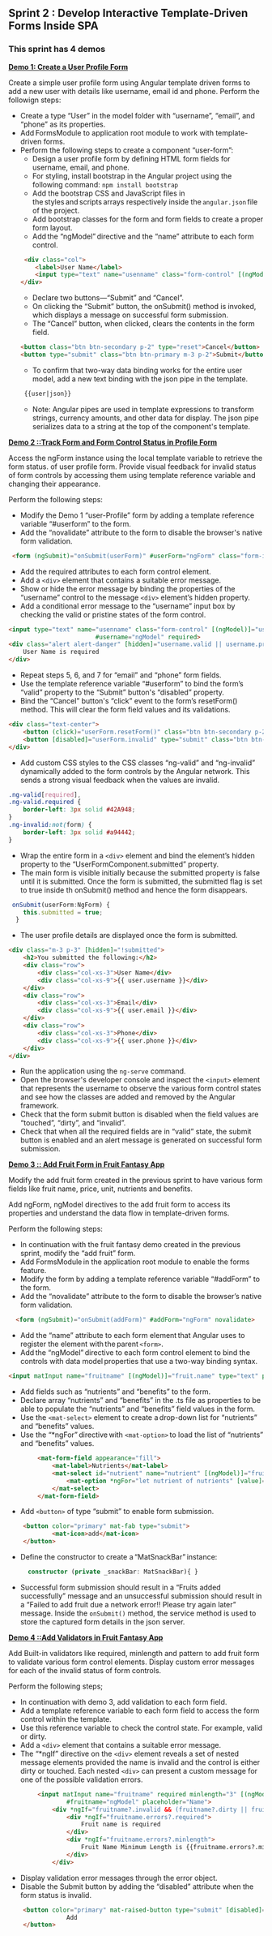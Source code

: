 ## Sprint 2 : Develop Interactive Template-Driven Forms Inside SPA

### This sprint has 4 demos

[**Demo 1: Create a User Profile Form**](demo-1-user-form)

Create a simple user profile form using Angular template driven forms to add a new user with details like username, email id and phone. 
Perform the followign steps:
- Create a type “User” in the model folder with “username”, “email”, and “phone” as its properties. 
- Add FormsModule to application root module​ to work with template-driven forms. 
- Perform the following steps to create a component “user-form”: 
    - Design a user profile form by defining HTML form fields for username, email, and phone. 
    - For styling, install bootstrap in the Angular project using the following command: 
    `npm install bootstrap` 
    - Add the bootstrap CSS and JavaScript files in the styles and scripts arrays respectively inside the `angular.json` file of the project. 
    - Add bootstrap classes for the form and form fields to create a proper form layout.
    - Add the “ngModel” directive and the “name” attribute to each form control. 
    ```html
     <div class="col">
        <label>User Name</label>
        <input type="text" name="usenname" class="form-control" [(ngModel)]="user.username" >
    </div> 
    ```
    - Declare two buttons—“Submit” and “Cancel”.  
    - On clicking the “Submit” button, the onSubmit() method is invoked, which displays a message on successful form submission. 
    - The “Cancel” button, when clicked, clears the contents in the form field. 
    ```html
    <button class="btn btn-secondary p-2" type="reset">Cancel</button>
    <button type="submit" class="btn btn-primary m-3 p-2">Submit</button>
    ```
    - To confirm that two-way data binding works for the entire user model, add a new text binding with the json pipe in the template. 
    ```html
     {{user|json}}
     ```
    - Note: Angular pipes are used in template expressions to transform strings, currency amounts, and other data for display. The json pipe serializes data to a string at the top of the component's template.  
     

[**Demo 2 ::Track Form and Form Control Status in Profile Form**](demo-2-track-user-form-status)

Access the ngForm instance using the local template variable to retrieve the form status. of user profile form. ​Provide visual feedback for invalid status of form controls by accessing them using template reference variable and changing their appearance.

Perform the following steps:  
- Modify the Demo 1 “user-Profile” form by adding a template reference variable “#userform” to the form.  
- Add the “novalidate” attribute to the form to disable the browser's native form validation. 
```html
 <form (ngSubmit)="onSubmit(userForm)" #userForm="ngForm" class="form-inline" novalidate>
```
- Add the required attributes to each form control element. 
- Add a `<div>` element that contains a suitable error message. 
- Show or hide the error message by binding the properties of the “username” control to the message `<div>` element’s hidden property. 
- Add a conditional error message to the “username” input box by checking the valid or pristine states of the form control. 
```html
<input type="text" name="usenname" class="form-control" [(ngModel)]="user.username"
                        #username="ngModel" required>
<div class="alert alert-danger" [hidden]="username.valid || username.pristine">
    User Name is required
</div>
```
- Repeat steps 5, 6, and 7 for “email” and “phone” form fields. 
- Use the template reference variable “#userform” to bind the form’s “valid” property to the “Submit” button's “disabled” property. 
- Bind the “Cancel” button's “click” event to the form’s resetForm() method. This will clear the form field values and its validations. 
```html
<div class="text-center">
    <button (click)="userForm.resetForm()" class="btn btn-secondary p-2" type="reset">Cancel</button>
    <button [disabled]="userForm.invalid" type="submit" class="btn btn-primary m-3 p-2">Submit</button>
</div>
```
- Add custom CSS styles to the CSS classes “ng-valid” and “ng-invalid” dynamically added to the form controls by the Angular network. This sends a strong visual feedback when the values are invalid. 
```css
.ng-valid[required],
.ng-valid.required {
    border-left: 3px solid #42A948;
}
.ng-invalid:not(form) {
    border-left: 3px solid #a94442;
}
```
- Wrap the entire form in a `<div>` element and bind the element’s hidden property to the “UserFormComponent.submitted” property. 
- The main form is visible initially because the submitted property is false until it is submitted. Once the form is submitted, the submitted flag is set to true inside th onSubmit() method and hence the form disappears.
``` ts
 onSubmit(userForm:NgForm) {
    this.submitted = true;
  }
```
- The user profile details are displayed once the form is submitted.
```html
<div class="m-3 p-3" [hidden]="!submitted">
    <h2>You submitted the following:</h2>
    <div class="row">
        <div class="col-xs-3">User Name</div>
        <div class="col-xs-9">{{ user.username }}</div>
    </div>
    <div class="row">
        <div class="col-xs-3">Email</div>
        <div class="col-xs-9">{{ user.email }}</div>
    </div>
    <div class="row">
        <div class="col-xs-3">Phone</div>
        <div class="col-xs-9">{{ user.phone }}</div>
    </div>
</div>
```  
- Run the application using the `ng-serve` command. 
- Open the browser's developer console and inspect the `<input>` element that represents the username to observe the various form control states and see how the classes are added and removed by the Angular framework. 
- Check that the form submit button is disabled when the field values are “touched”, “dirty”, and “invalid”. 
- Check that when all the required fields are in “valid” state, the submit button is enabled and an alert message is generated on successful form submission. 

[**Demo 3 :: Add Fruit Form in Fruit Fantasy App**](demo-3-add-fruit-form)

Modify the add fruit form created in the previous sprint to have various form fields like fruit name, price, unit, nutrients and benefits.​

Add ngForm, ngModel directives to the add fruit form to access its properties and understand the data flow in template-driven forms.

Perform the following steps:  

- In continuation with the fruit fantasy demo created in the previous sprint, modify the “add fruit” form. 
- Add FormsModule in the application root module to enable the forms feature. 
- Modify the form by adding a template reference variable “#addForm” to the form. 
- Add the “novalidate” attribute to the form to disable the browser’s native form validation. 
```html
  <form (ngSubmit)="onSubmit(addForm)" #addForm="ngForm" novalidate>
```
- Add the “name” attribute to each form element that Angular uses to register the element with the parent `<form>`.  
- Add the “ngModel” directive to each form control element to bind the controls with data model properties that use a two-way binding syntax. 
```html
<input matInput name="fruitname" [(ngModel)]="fruit.name" type="text" placeholder="Name">
```
- Add fields such as “nutrients” and “benefits” to the form. 
- Declare array “nutrients” and “benefits” in the .ts file as properties to be able to populate the “nutrients” and “benefits” field values in the form. 
- Use the `<mat-select>` element to create a drop-down list for “nutrients” and “benefits” values.​ 
- Use the “*ngFor” directive with `<mat-option>` to load the list of “nutrients” and “benefits” values. 
```html
        <mat-form-field appearance="fill">
            <mat-label>Nutrients</mat-label>
            <mat-select id="nutrient" name="nutrient" [(ngModel)]="fruit.nutrients" multiple>
                <mat-option *ngFor="let nutrient of nutrients" [value]="nutrient">{{nutrient}}</mat-option>
            </mat-select>
        </mat-form-field>
```
- Add `<button>` of type “submit” to enable form submission.​ 
```html
    <button color="primary" mat-fab type="submit">
            <mat-icon>add</mat-icon>
    </button>
```
- Define the constructor to create a “MatSnackBar” instance:​ 
  ```ts 
    constructor (private _snackBar: MatSnackBar){ } 
- Successful form submission should result in a “Fruits added successfully” message and an unsuccessful submission should result in a “Failed to add fruit due a network error!! Please try again later” message. Inside the `onSubmit()` method, the service method is used to store the captured form details in the json server.  

[**Demo 4 ::Add Validators in Fruit Fantasy App**](demo-4-validate-fruit-form)

Add Built-in validators like required, minlength and pattern to add fruit form to validate various form control elements. Display custom error messages for each of the invalid status of form controls.

Perform the following steps;

- In continuation with demo 3, add validation to each form field. 
- Add a template reference variable to each form field to access the form control within the template. 
- Use this reference variable to check the control state. For example, valid or dirty. 
- Add a `<div>` element that contains a suitable error message. 
- The “*ngIf” directive on the `<div>` element reveals a set of nested message elements provided the name is invalid and the control is either dirty or touched. Each nested `<div>` can present a custom message for one of the possible validation errors. 

```html
        <input matInput name="fruitname" required minlength="3" [(ngModel)]="fruit.name" type="text"
                #fruitname="ngModel" placeholder="Name">
            <div *ngIf="fruitname?.invalid && (fruitname?.dirty || fruitname?.touched)">
                <div *ngIf="fruitname.errors?.required">
                    Fruit name is required
                </div>
                <div *ngIf="fruitname.errors?.minlength">
                    Fruit Name Minimum Length is {{fruitname.errors?.minlength?.requiredLength}}
                </div>
            </div>
```
- Display validation error messages through the error object. 
- Disable the Submit button by adding the “disabled” attribute when the form status is invalid. 
```html
    <button color="primary" mat-raised-button type="submit" [disabled]="!addForm.valid">
                Add
    </button>
```
